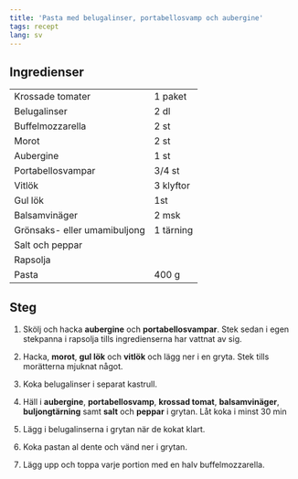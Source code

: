 ```yaml
---
title: 'Pasta med belugalinser, portabellosvamp och aubergine'
tags: recept
lang: sv
---
```


## Ingredienser

|                              |           |
| ---------------------------- | --------- |
| Krossade tomater             | 1 paket   |
| Belugalinser                 | 2 dl      |
| Buffelmozzarella             | 2 st      |
| Morot                        | 2 st      |
| Aubergine                    | 1 st      |
| Portabellosvampar            | 3/4 st    |
| Vitlök                       | 3 klyftor |
| Gul lök                      | 1st       |
| Balsamvinäger                | 2 msk     |
| Grönsaks- eller umamibuljong | 1 tärning |
| Salt och peppar              |           |
| Rapsolja                     |
| Pasta                        | 400 g     |

## Steg

1. Skölj och hacka **aubergine** och **portabellosvampar**. Stek sedan i egen stekpanna i rapsolja tills ingredienserna har vattnat av sig.

2. Hacka, **morot**, **gul lök** och **vitlök** och lägg ner i en gryta. Stek tills morätterna mjuknat något.

3. Koka belugalinser i separat kastrull.

4. Häll i **aubergine**, **portabellosvamp**, **krossad tomat**, **balsamvinäger**, **buljongtärning** samt **salt** och **peppar** i grytan. Låt koka i minst 30 min

5. Lägg i belugalinserna i grytan när de kokat klart.

6. Koka pastan al dente och vänd ner i grytan.

7. Lägg upp och toppa varje portion med en halv buffelmozzarella.

<br>

